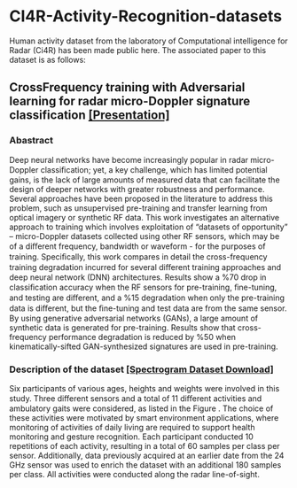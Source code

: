 # CI4R-Activity-Recognition-datasets
Human activity dataset from the laboratory of Computational intelligence for Radar (Ci4R) has been made public here. The associated paper to this dataset is as follows:
## CrossFrequency training with Adversarial learning for radar micro-Doppler signature classification [[Presentation]](https://www.spiedigitallibrary.org/conference-proceedings-of-spie/11408/2559155/Cross-frequency-training-with-adversarial-learning-for-radar-micro-Doppler/10.1117/12.2559155.short?SSO=1)

### Abastract
Deep neural networks have become increasingly popular in radar micro-Doppler classiﬁcation; yet, a key challenge, which has limited potential gains, is the lack of large amounts of measured data that can facilitate the design of deeper networks with greater robustness and performance. Several approaches have been proposed in the literature to address this problem, such as unsupervised pre-training and transfer learning from optical imagery or synthetic RF data. This work investigates an alternative approach to training which involves exploitation of “datasets of opportunity” – micro-Doppler datasets collected using other RF sensors, which may be of a diﬀerent frequency, bandwidth or waveform - for the purposes of training. Speciﬁcally, this work compares in detail the cross-frequency training degradation incurred for several diﬀerent training approaches and deep neural network (DNN) architectures. Results show a %70 drop in classiﬁcation accuracy when the RF sensors for pre-training, ﬁne-tuning, and testing are diﬀerent, and a %15 degradation when only the pre-training data is diﬀerent, but the ﬁne-tuning and test data are from the same sensor. By using generative adversarial networks (GANs), a large amount of synthetic data is generated for pre-training. Results show that cross-frequency performance degradation is reduced by %50 when kinematically-sifted GAN-synthesized signatures are used in pre-training.

### Description of the dataset [[Spectrogram Dataset Download]](https://drive.google.com/file/d/1xXvFDHT5o59opTmj-Zkp3dFPBLvZUWU4/view)
Six participants of various ages, heights and weights were involved in this study. Three different sensors and a total of 11 diﬀerent activities and ambulatory gaits were considered, as listed in the Figure . The choice of these activities were motivated by smart environment applications, where monitoring of activities of daily living are required to support health monitoring and gesture recognition. Each participant conducted 10 repetitions of each activity, resulting in a total of 60 samples per class per sensor. Additionally, data previously acquired at an earlier date from the 24 GHz sensor was used to enrich the dataset with an additional 180 samples per class. All activities were conducted along the radar line-of-sight.


